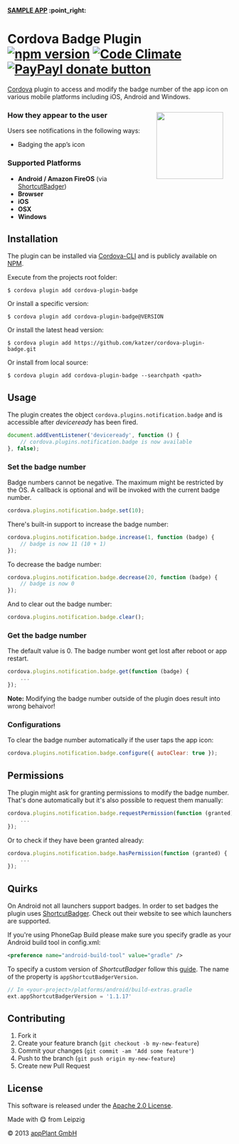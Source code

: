 
<p align="left"><b><a href="https://github.com/katzer/cordova-plugin-badge/tree/example">SAMPLE APP</a> :point_right:</b></p>

# Cordova Badge Plugin <br> [![npm version](https://badge.fury.io/js/cordova-plugin-badge.svg)](https://badge.fury.io/js/cordova-plugin-badge) [![Code Climate](https://codeclimate.com/github/katzer/cordova-plugin-badge/badges/gpa.svg)](https://codeclimate.com/github/katzer/cordova-plugin-badge) [![PayPayl donate button](https://img.shields.io/badge/paypal-donate-yellow.svg)](https://www.paypal.com/cgi-bin/webscr?cmd=_s-xclick&hosted_button_id=L3HKQCD9UA35A "Donate once-off to this project using Paypal")

[Cordova][cordova] plugin to access and modify the badge number of the app icon on various mobile platforms including iOS, Android and Windows.

<img height="150px" align="right" hspace="19" vspace="12" src="http://4.bp.blogspot.com/-GBwBSN92DvU/UB8Kut7Oz0I/AAAAAAAAJKs/mJgBmj1RKqU/s1600/whatsapp+wp8+10.png"></img>

### How they appear to the user

Users see notifications in the following ways:
- Badging the app’s icon


### Supported Platforms

- __Android / Amazon FireOS__ (via [ShortcutBadger][shortcut_badger])
- __Browser__
- __iOS__
- __OSX__
- __Windows__


## Installation

The plugin can be installed via [Cordova-CLI][CLI] and is publicly available on [NPM][npm].

Execute from the projects root folder:

    $ cordova plugin add cordova-plugin-badge

Or install a specific version:

    $ cordova plugin add cordova-plugin-badge@VERSION

Or install the latest head version:

    $ cordova plugin add https://github.com/katzer/cordova-plugin-badge.git

Or install from local source:

    $ cordova plugin add cordova-plugin-badge --searchpath <path>


## Usage

The plugin creates the object `cordova.plugins.notification.badge` and is accessible after *deviceready* has been fired.

```js
document.addEventListener('deviceready', function () {
    // cordova.plugins.notification.badge is now available
}, false);
```

### Set the badge number

Badge numbers cannot be negative. The maximum might be restricted by the OS.
A callback is optional and will be invoked with the current badge number.

```js
cordova.plugins.notification.badge.set(10);
```

There's built-in support to increase the badge number:

```js
cordova.plugins.notification.badge.increase(1, function (badge) {
    // badge is now 11 (10 + 1)
});
```

To decrease the badge number:

```js
cordova.plugins.notification.badge.decrease(20, function (badge) {
    // badge is now 0
});
```

And to clear out the badge number:

```js
cordova.plugins.notification.badge.clear();
```

### Get the badge number

The default value is 0. The badge number wont get lost after reboot or app restart.

```js
cordova.plugins.notification.badge.get(function (badge) {
    ...
});
```

__Note:__ Modifying the badge number outside of the plugin does result into wrong behaivor!

### Configurations

To clear the badge number automatically if the user taps the app icon:

```js
cordova.plugins.notification.badge.configure({ autoClear: true });
```


## Permissions

The plugin might ask for granting permissions to modify the badge number.
That's done automatically but it's also possible to request them manually:

```javascript
cordova.plugins.notification.badge.requestPermission(function (granted) {
    ...
});
```

Or to check if they have been granted already:

```javascript
cordova.plugins.notification.badge.hasPermission(function (granted) {
    ...
});
```


## Quirks

On Android not all launchers support badges. In order to set badges the plugin uses [ShortcutBadger][shortcut_badger]. Check out their website to see which launchers are supported.

If you're using PhoneGap Build please make sure you specify gradle as your Android build tool in config.xml:

```xml
<preference name="android-build-tool" value="gradle" />
```

To specify a custom version of _ShortcutBadger_ follow this [guide][gradle-guide]. The name of the property is `appShortcutBadgerVersion`.

```gradle
// In <your-project>/platforms/android/build-extras.gradle
ext.appShortcutBadgerVersion = '1.1.17'
```


## Contributing

1. Fork it
2. Create your feature branch (`git checkout -b my-new-feature`)
3. Commit your changes (`git commit -am 'Add some feature'`)
4. Push to the branch (`git push origin my-new-feature`)
5. Create new Pull Request


## License

This software is released under the [Apache 2.0 License][apache2_license].

Made with :yum: from Leipzig

© 2013 [appPlant GmbH][appplant]


[cordova]: https://cordova.apache.org
[shortcut_badger]: https://github.com/leolin310148/ShortcutBadger
[CLI]: http://cordova.apache.org/docs/en/edge/guide_cli_index.md.html#The%20Command-line%20Interface
[npm]: https://www.npmjs.com/package/cordova-plugin-badge
[gradle-guide]: https://cordova.apache.org/docs/en/latest/guide/platforms/android/#configuring-gradle
[apache2_license]: http://opensource.org/licenses/Apache-2.0
[appplant]: http://appplant.de
